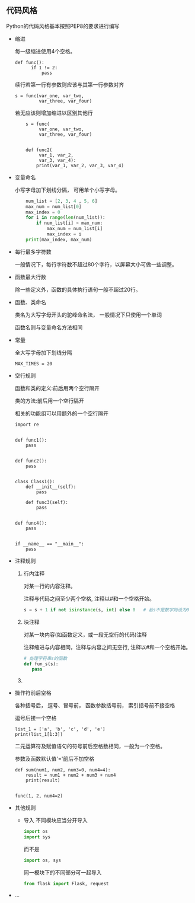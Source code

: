 ## 代码风格
Python的代码风格基本按照PEP8的要求进行编写

- 缩进

    每一级缩进使用4个空格。
    
    ```
    def func():
          if 1 != 2:
              pass
    ```
    续行若第一行有参数则应该与其第一行参数对齐
    ```
    s = func(var_one, var_two,
             var_three, var_four)
    ```
    若无应该则增加缩进以区别其他行
    ```
        s = func(
             var_one, var_two,
             var_three, var_four)
        
        
        def func2(
             var_1, var_2,
             var_3, var_4):
            print(var_1, var_2, var_3, var_4)
    ```
    
- 变量命名
    
    小写字母加下划线分隔， 可用单个小写字母。
    ```python
        num_list = [2, 3, 4 , 5, 6]
        max_num = num_list[0]
        max_index = 0
        for i in range(len(num_list)):
            if num_list[i] > max_num:
                max_num = num_list[i]
                max_index = i
        print(max_index, max_num)
    ```
    

- 每行最多字符数

    一般情况下，每行字符数不超过80个字符，以屏幕大小可做一些调整。

- 函数最大行数

    除一些定义外，函数的具体执行语句一般不超过20行。

- 函数、类命名

    类名为大写字母开头的驼峰命名法， 一般情况下只使用一个单词
    
    函数名则与变量命名方法相同

- 常量
  
    全大写字母加下划线分隔
    
    `MAX_TIMES = 20`

- 空行规则

    函数和类的定义:前后用两个空行隔开
    
    类的方法:前后用一个空行隔开
    
    相关的功能组可以用额外的一个空行隔开
    
    ```
    import re
    
    
    def func1():
        pass
        
    
    def func2():
        pass
        
     
    class Class1():
        def __init__(self):
            pass
        
        def func3(self):
            pass
    
    
    def func4():
        pass
        
        
    if __name__ == "__main__":
        pass
    ```

- 注释规则

    1. 行内注释
        
        对某一行的内容注释。
        
        注释与代码之间至少两个空格, 注释以#和一个空格开始。
        
        ```python
        s = s + 1 if not isinstance(s, int) else 0   # 若s不是数字则设为0
        ```
    2. 块注释
        
        对某一块内容(如函数定义，或一段无空行的代码)注释
        
        注释缩进与内容相同，注释与内容之间无空行, 注释以#和一个空格开始。
        
        ```python
        # 处理字符串s的函数
        def fun_s(s):
           pass
        ```
    
    3.

- 操作符前后空格

    各种括号后， 逗号、冒号前， 函数参数括号前， 索引括号前不接空格
    
    逗号后接一个空格
    
    ```
    list_1 = ['a', 'b', 'c', 'd', 'e']
    print(list_1[1:3])
    ```
    二元运算符及赋值语句的符号前后空格数相同，一般为一个空格。
    
    参数及函数默认值'='前后不加空格
    ```
    def sum(num1, num2, num3=0, num4=4):
        result = num1 + num2 + num3 + num4
        print(result)
    
    
    func(1, 2, num4=2)
    ```

- 其他规则
    - 导入
        不同模块应当分开导入
        ```python
        import os
        import sys
        ```
        而不是
        ```python
        import os, sys
        ```
        同一模块下的不同部分可一起导入
        ```python
        from flask import Flask, request
        ```
        
        
- ...
